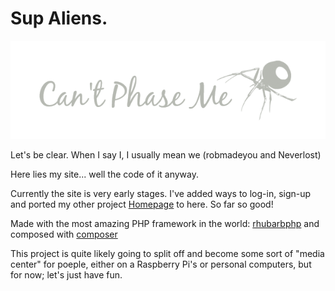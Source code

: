 # Sup Aliens.
<img src="/static/image/title-2.png">

Let's be clear. When I say I, I usually mean we (robmadeyou and Neverlost)

Here lies my site... well the code of it anyway.

Currently the site is very early stages. I've added ways to log-in, sign-up and ported my other project [Homepage](http://github.com/robmadeyou/Homepage) to here. So far so good!



Made with the most amazing PHP framework in the world: [rhubarbphp](http://github.com/rhubarbphp/rhubarb)
and composed with [composer](https://getcomposer.org/)

This project is quite likely going to split off and become some sort of "media center" for poeple, either on a Raspberry Pi's or personal computers, but for now; let's just have fun.
